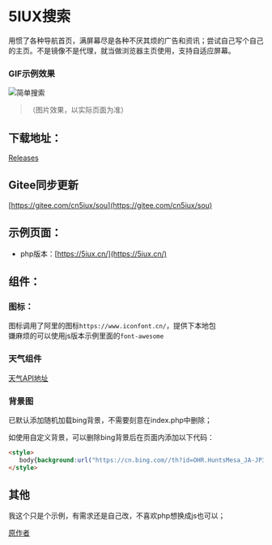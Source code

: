 # 5IUX搜索  

用惯了各种导航首页，满屏幕尽是各种不厌其烦的广告和资讯；尝试自己写个自己的主页。不是镜像不是代理，就当做浏览器主页使用，支持自适应屏幕。  

###  GIF示例效果
![简单搜索](https://i.loli.net/2021/01/19/JsV34pBOcTbZk79.gif)
> （图片效果，以实际页面为准）

## 下载地址：  

[Releases](https://github.com/5iux/sou/releases)  

##  Gitee同步更新
[https://gitee.com/cn5iux/sou](https://gitee.com/cn5iux/sou)

## 示例页面：    
 
+ php版本：[https://5iux.cn/](https://5iux.cn/)  


## 组件：  

### 图标：
图标调用了阿里的图标`https://www.iconfont.cn/`，提供下本地包  
嫌麻烦的可以使用js版本示例里面的`font-awesome`  

### 天气组件  

[天气API地址](https://dev.qweather.com/widget/)

### 背景图

已默认添加随机加载bing背景，不需要刻意在index.php中删除；   

如使用自定义背景，可以删除bing背景后在页面内添加以下代码：   
```html
<style> 
   body{background:url("https://cn.bing.com//th?id=OHR.HuntsMesa_JA-JP3140979616_1920x1080.jpg&rf=LaDigue_1920x1080.jpg&pid=hp") no-repeat center/cover;}
</style>
```

## 其他
我这个只是个示例，有需求还是自己改，不喜欢php想换成js也可以；

[原作者](https://github.com/5iux)